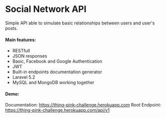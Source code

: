 # Social Network API

Simple API able to simulate basic relationships between users and user's posts.

#### Main features:
- RESTfull
- JSON responses
- Basic, Facebook and Google Authentication
- JWT
- Built-in endpoints documentation generator
- Laravel 5.2
- MySQL and MongoDB working together

#### Demo: 
Documentation: https://thing-pink-challenge.herokuapp.com
Root Endpoint: https://thing-pink-challenge.herokuapp.com/api/v1
